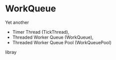 # WorkQueue

Yet another 
* Timer Thread (TickThread), 
* Threaded Worker Queue (WorkQueue), 
* Threaded Worker Queue Pool (WorkQueuePool) 

libray 


